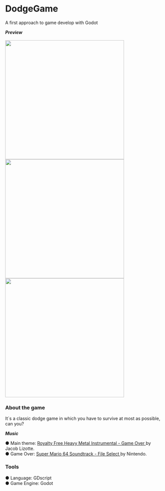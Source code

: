 # DodgeGame
A first approach to game develop with Godot<br>

<b><i> Preview </b></i><br><br>
<img src="https://i.postimg.cc/qgfDLBJD/juego02.png" height="380px">
<img src="https://i.postimg.cc/ZnvDpvSy/juego01.png" height="380px">
<img src="https://i.postimg.cc/WpD2X9p0/juego03.png" height="380px">

<h3> About the game </h3>

It´s a classic dodge game in which you have to survive at most as possible, can you?

<b><i> Music </b></i><br>

● Main theme:
<a href src="https://youtu.be/DpxZ5PHa6xo"> Royalty Free Heavy Metal Instrumental - Game Over </a> by Jacob Lizotte.<br>
● Game Over:
<a href src="https://youtu.be/hrJNgLGbYg0"> Super Mario 64 Soundtrack - File Select </a> by Nintendo.<br>

<h3> Tools </h3>

● Language: GDscript<br>
● Game Engine: Godot
